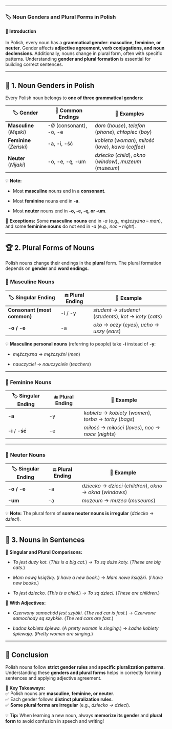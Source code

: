 
---
### 🏷 **Noun Genders and Plural Forms in Polish**

#### 📌 **Introduction**

In Polish, every noun has a **grammatical gender**: **masculine, feminine, or neuter**. Gender affects **adjective agreement, verb conjugations, and noun declensions**. Additionally, nouns change in plural form, often with specific patterns. Understanding **gender and plural formation** is essential for building correct sentences.

---

## 📖 **1. Noun Genders in Polish**

Every Polish noun belongs to **one of three grammatical genders**:

|🏷 **Gender**|📝 **Common Endings**|📝 **Examples**|
|---|---|---|
|**Masculine** (_Męski_)|-Ø (consonant), -o, -e|_dom_ (_house_), _telefon_ (_phone_), _chłopiec_ (_boy_)|
|**Feminine** (_Żeński_)|-a, -i, -ść|_kobieta_ (_woman_), _miłość_ (_love_), _kawa_ (_coffee_)|
|**Neuter** (_Nijaki_)|-o, -e, -ę, -um|_dziecko_ (_child_), _okno_ (_window_), _muzeum_ (_museum_)|

💡 **Note:**

- Most **masculine** nouns end in a **consonant**.
    
- Most **feminine** nouns end in **-a**.
    
- Most **neuter** nouns end in **-o, -e, -ę, or -um**.
    

🔹 **Exceptions:** Some **masculine nouns** end in _-a_ (e.g., _mężczyzna_ – _man_), and some **feminine nouns** do not end in _-a_ (e.g., _noc_ – _night_).

---

## 🏆 **2. Plural Forms of Nouns**

Polish nouns change their endings in the **plural** form. The plural formation depends on **gender** and **word endings**.

### 🔹 **Masculine Nouns**

|🏷 **Singular Ending**|🔚 **Plural Ending**|📝 **Example**|
|---|---|---|
|**Consonant (most common)**|-i / -y|_student_ → _studenci_ (_students_), _kot_ → _koty_ (_cats_)|
|**-o / -e**|-a|_oko_ → _oczy_ (_eyes_), _ucho_ → _uszy_ (_ears_)|

💡 **Masculine personal nouns** (referring to people) take **-i** instead of **-y**:

- _mężczyzna_ → _mężczyźni_ (_men_)
    
- _nauczyciel_ → _nauczyciele_ (_teachers_)
    

---

### 🔹 **Feminine Nouns**

|🏷 **Singular Ending**|🔚 **Plural Ending**|📝 **Example**|
|---|---|---|
|**-a**|-y|_kobieta_ → _kobiety_ (_women_), _torba_ → _torby_ (_bags_)|
|**-i** / **-ść**|-e|_miłość_ → _miłości_ (_loves_), _noc_ → _noce_ (_nights_)|

---

### 🔹 **Neuter Nouns**

|🏷 **Singular Ending**|🔚 **Plural Ending**|📝 **Example**|
|---|---|---|
|**-o / -e**|-a|_dziecko_ → _dzieci_ (_children_), _okno_ → _okna_ (_windows_)|
|**-um**|-a|_muzeum_ → _muzea_ (_museums_)|

💡 **Note:** The plural form of **some neuter nouns is irregular** (_dziecko_ → _dzieci_).

---

## 🚀 **3. Nouns in Sentences**

🔹 **Singular and Plural Comparisons:**

- _To jest duży kot._ (_This is a big cat._) → _To są duże koty._ (_These are big cats._)
    
- _Mam nową książkę._ (_I have a new book._) → _Mam nowe książki._ (_I have new books._)
    
- _To jest dziecko._ (_This is a child._) → _To są dzieci._ (_These are children._)
    

🔹 **With Adjectives:**

- _Czerwony samochód jest szybki._ (_The red car is fast._) → _Czerwone samochody są szybkie._ (_The red cars are fast._)
    
- _Ładna kobieta śpiewa._ (_A pretty woman is singing._) → _Ładne kobiety śpiewają._ (_Pretty women are singing._)
    

---

## 🏁 **Conclusion**

Polish nouns follow **strict gender rules** and **specific pluralization patterns**. Understanding these **genders and plural forms** helps in correctly forming sentences and applying adjective agreement.

🎯 **Key Takeaways:**  
✅ Polish nouns are **masculine, feminine, or neuter**.  
✅ Each gender follows **distinct pluralization rules**.  
✅ **Some plural forms are irregular** (e.g., _dziecko → dzieci_).

💡 **Tip:** When learning a new noun, always **memorize its gender** and **plural form** to avoid confusion in speech and writing!